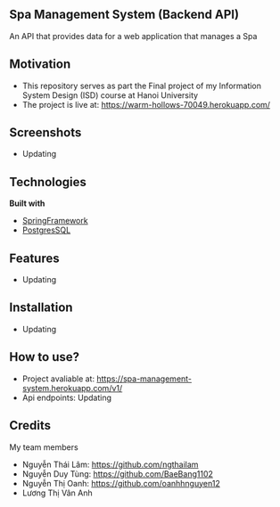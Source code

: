 ## Spa Management System (Backend API)
An API that provides data for a web application that manages a Spa 

## Motivation
- This repository serves as part the Final project of my Information System Design (ISD) course at Hanoi University
- The project is live at: https://warm-hollows-70049.herokuapp.com/
 
## Screenshots
- Updating

## Technologies

<b>Built with</b>
- [SpringFramework](https://spring.io/)
- [PostgresSQL](https://www.postgresql.org/)

## Features
- Updating

## Installation
- Updating

## How to use?
- Project avaliable at: https://spa-management-system.herokuapp.com/v1/
- Api endpoints: Updating

## Credits
My team members
- Nguyễn Thái Lâm: https://github.com/ngthailam
- Nguyễn Duy Tùng: https://github.com/BaeBang1102
- Nguyễn Thị Oanh: https://github.com/oanhhnguyen12
- Lương Thị Vân Anh

